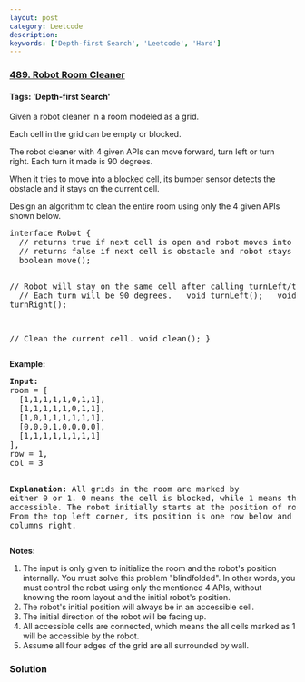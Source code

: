 ```yaml
---
layout: post
category: Leetcode
description: 
keywords: ['Depth-first Search', 'Leetcode', 'Hard']
---
```

### [489. Robot Room Cleaner](https://leetcode.com/problems/robot-room-cleaner)

#### Tags: 'Depth-first Search'

<div class="content__u3I1 question-content__JfgR"><div><p>Given a robot cleaner in a room modeled as a grid.</p>
<p>Each cell in the grid can be empty or blocked.</p>
<p>The robot cleaner with 4 given APIs can move forward, turn left or turn right. Each turn it made is 90 degrees.</p>
<p>When it tries to move into a blocked cell, its bumper sensor detects the obstacle and it stays on the current cell.</p>
<p>Design an algorithm to clean the entire room using only the 4 given APIs shown below.</p>
<pre>interface Robot {
  // returns true if next cell is open and robot moves into the cell.
  // returns false if next cell is obstacle and robot stays on the current cell.
  boolean move();

  // Robot will stay on the same cell after calling turnLeft/turnRight.
  // Each turn will be 90 degrees.
  void turnLeft();
  void turnRight();

  // Clean the current cell.
  void clean();
}
</pre>
<p><strong>Example:</strong></p>
<pre><strong>Input:</strong>
room = [
  [1,1,1,1,1,0,1,1],
  [1,1,1,1,1,0,1,1],
  [1,0,1,1,1,1,1,1],
  [0,0,0,1,0,0,0,0],
  [1,1,1,1,1,1,1,1]
],
row = 1,
col = 3

<strong>Explanation:</strong>
All grids in the room are marked by either 0 or 1.
0 means the cell is blocked, while 1 means the cell is accessible.
The robot initially starts at the position of row=1, col=3.
From the top left corner, its position is one row below and three columns right.
</pre>
<p><strong>Notes:</strong></p>
<ol>
<li>The input is only given to initialize the room and the robot's position internally. You must solve this problem "blindfolded". In other words, you must control the robot using only the mentioned 4 APIs, without knowing the room layout and the initial robot's position.</li>
<li>The robot's initial position will always be in an accessible cell.</li>
<li>The initial direction of the robot will be facing up.</li>
<li>All accessible cells are connected, which means the all cells marked as 1 will be accessible by the robot.</li>
<li>Assume all four edges of the grid are all surrounded by wall.</li>
</ol>
</div></div>

### Solution
